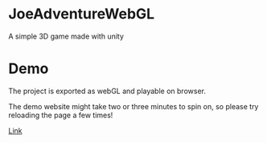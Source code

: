 # JoeAdventureWebGL

A simple 3D game made with unity

# Demo

The project is exported as webGL and playable on browser.

The demo website might take two or three minutes to spin on, so please try reloading the page a few times!

[Link](https://joethespeed.onrender.com/)

